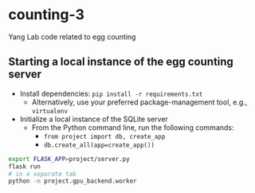 # counting-3
Yang Lab code related to egg counting

## Starting a local instance of the egg counting server
- Install dependencies: `pip install -r requirements.txt`
  - Alternatively, use your preferred package-management tool, e.g., `virtualenv`
- Initialize a local instance of the SQLite server
  - From the Python command line, run the following commands:
    - `from project import db, create_app`
    - `db.create_all(app=create_app())`
```bash
export FLASK_APP=project/server.py
flask run
# in a separate tab
python -m project.gpu_backend.worker
```


